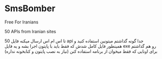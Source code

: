 # SmsBomber
Free For Iranians

50 APIs from Iranian sites

50 تا اس ام اس ارسال میکنه فایل api جدا گونه گذاشتم میتونین استفاده کنید و همینطور فایل کامل شدش که فقط باید با پایتون اجرا بشه و یه فایل exe رو هم گذاشتم برای اونایی که فقط میخوان از برنامه استفاده کنن (نیاز به نصب پایتون و کتابخونه نداره)
